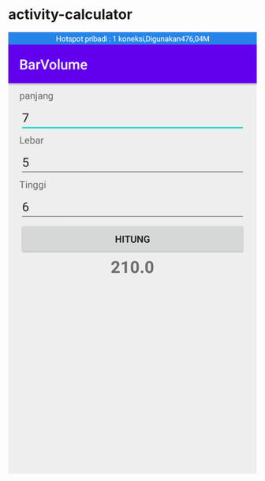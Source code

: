 # activity-calculator
![alt text](https://github.com/1nt4ni/activity-calculator/blob/master/Screenshot_2020-07-25-19-00-48-29.png)
